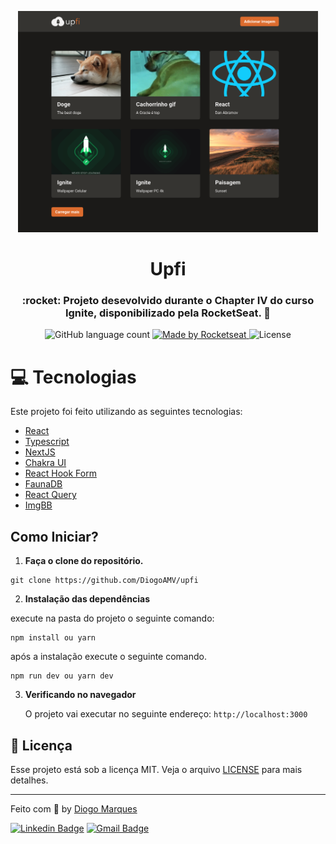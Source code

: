 <p align="center">
   <img src="preview.png" alt="upfi" width="480px"/>
</p>

<h1 align="center">Upfi</h1>

<h3 align="center">
  :rocket: Projeto desevolvido durante o Chapter IV do curso Ignite, disponibilizado pela RocketSeat. 🚀
</h3>

<p align="center">
  <img alt="GitHub language count" src="https://img.shields.io/github/languages/count/lucas-eduardo/ignite-react-challenge06?color=%2304D361">

  <a href="https://rocketseat.com.br">
    <img alt="Made by Rocketseat" src="https://img.shields.io/badge/made%20by-Rocketseat-%2304D361">
  </a>

  <img alt="License" src="https://img.shields.io/badge/license-MIT-%2304D361">
</p>

# :computer: Tecnologias

Este projeto foi feito utilizando as seguintes tecnologias:

- [React](https://reactjs.org/)
- [Typescript](https://www.typescriptlang.org/)
- [NextJS](https://nextjs.org/)
- [Chakra UI](https://chakra-ui.com/)
- [React Hook Form](https://react-hook-form.com/)
- [FaunaDB](https://fauna.com/)
- [React Query](https://react-query.tanstack.com/)
- [ImgBB](https://imgbb.com/)

## Como Iniciar?

1.  **Faça o clone do repositório.**

```
git clone https://github.com/DiogoAMV/upfi
```

2.  **Instalação das dependências**

   execute na pasta do projeto o seguinte comando:

```
npm install ou yarn
 ```

   após a instalação execute o seguinte comando.

```
npm run dev ou yarn dev
```

3.  **Verificando no navegador**

    O projeto vai executar no seguinte endereço: `http://localhost:3000`



## :memo: Licença

Esse projeto está sob a licença MIT. Veja o arquivo [LICENSE](LICENSE.md) para mais detalhes.

---

Feito com :purple_heart: by [Diogo Marques](https://github.com/DiogoAMV)

[![Linkedin Badge](https://img.shields.io/badge/-Diogo%20Marques-blue?style=flat-square&logo=Linkedin&logoColor=white&link=https://www.linkedin.com/in/diogomarques/)](https://www.linkedin.com/in/diogo-marques-719950221/) 
[![Gmail Badge](https://img.shields.io/badge/-contato.diogoamv@gmail.com-c14438?style=flat-square&logo=Gmail&logoColor=white&link=mailto:contato.diogoamv@gmail.com)](mailto:contato.diogoamv@gmail.com)



